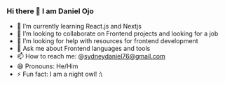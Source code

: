 ### Hi there 👋 I am Daniel Ojo

<!--
**Thoobi/Thoobi** is a ✨ _special_ ✨ repository because its `README.md` (this file) appears on your GitHub profile.

Here are some ideas to get you started:

- 🔭 I’m currently working on ...
- 🌱 I’m currently learning ...
- 👯 I’m looking to collaborate on ...
- 🤔 I’m looking for help with ...
- 💬 Ask me about ...
- 📫 How to reach me: ...
- 😄 Pronouns: ...
- ⚡ Fun fact: ...
-->
- 🌱 I’m currently learning React.js and Nextjs
- 👯 I’m looking to collaborate on Frontend projects and looking for a job
- 🤔 I’m looking for help with resources for frontend development
- 💬 Ask me about Frontend languages and tools
- 📫 How to reach me: @sydneydaniel76@gmail.com
- 😄 Pronouns: He/Him
- ⚡ Fun fact: I am a night owl! :\
